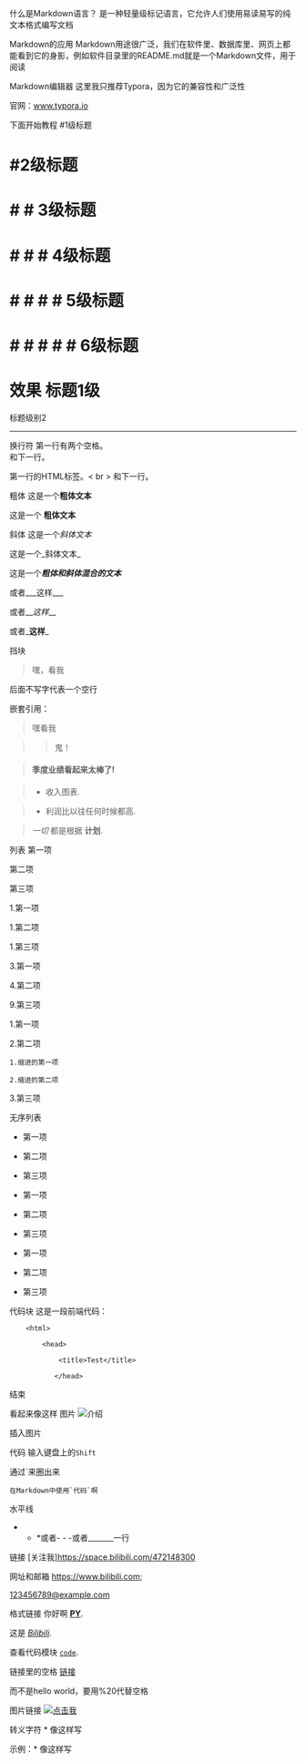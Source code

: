 什么是Markdown语言？
是一种轻量级标记语言，它允许人们使用易读易写的纯文本格式编写文档

Markdown的应用
Markdown用途很广泛，我们在软件里、数据库里、网页上都能看到它的身影，例如软件目录里的README.md就是一个Markdown文件，用于阅读

Markdown编辑器
这里我只推荐Typora，因为它的兼容性和广泛性

官网：www.typora.io


下面开始教程
#1级标题

# #2级标题

# # # 3级标题

# # # # 4级标题

# # # # # 5级标题

# # # # # # 6级标题

效果
标题1级
===============



标题级别2

---------------

换行符
第一行有两个空格。  
和下一行。

第一行的HTML标签。< br >
和下一行。

粗体
这是一个**粗体文本**

这是一个 __粗体文本__

斜体
这是一个*斜体文本*

这是一个_斜体文本_

这是一个***粗体和斜体混合的文本***

或者___这样___

或者__*这样*__

或者_**这样**_

挡块
> 嘿，看我


后面不写字代表一个空行

嵌套引用：

> 嘿看我

>

>> 鬼！


> #### 季度业绩看起来太棒了! 

> 

> - 收入图表. 

> - 利润比以往任何时候都高. 

> 

>  *一切* 都是根据 **计划**.


列表
第一项

第二项

第三项


1.第一项

1.第二项

1.第三项


3.第一项

4.第二项

9.第三项


1.第一项

2.第二项

	1.缩进的第一项

	2.缩进的第二项

3.第三项


无序列表
- 第一项

- 第二项

- 第三项

* 第一项

* 第二项

* 第三项

+ 第一项

+ 第二项

+ 第三项

代码块
这是一段前端代码：

        <html>   
    
            <head>     
    
                <title>Test</title>
    
               </head>

结束

看起来像这样
图片
![介绍](index/image/Logo.png)

插入图片

代码
输入键盘上的`Shift`

通过`来圈出来

``在Markdown中使用`代码`啊``

水平线
* * *或者- - -或者_______一行

链接
[关注我]https://space.bilibili.com/472148300

网址和邮箱
<https://www.bilibili.com>; 

<123456789@example.com>

格式链接
你好啊 **[PY](https://python.org)**.

这是 *[Bilibili](https://www.bilibili.com)*.

 查看代码模块 [`code`](#code).

链接里的空格
[链接](https://www.bilibili.com/hello%20world)

而不是hello world，要用%20代替空格

图片链接
[![点击我](/assets/images/shiprock.jpg)](https://www.bilibili.com)

转义字符
\* 像这样写

示例：* 像这样写

